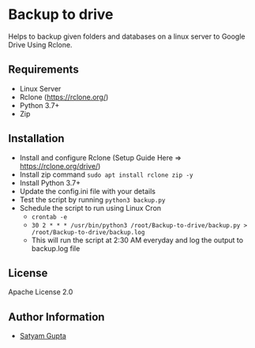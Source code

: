 # Backup to drive
Helps to backup given folders and databases on a linux server to Google Drive Using Rclone.

## Requirements
- Linux Server
- Rclone (https://rclone.org/)
- Python 3.7+
- Zip

## Installation
- Install and configure Rclone (Setup Guide Here => https://rclone.org/drive/)
- Install zip command `sudo apt install rclone zip -y`
- Install Python 3.7+
- Update the config.ini file with your details
- Test the script by running `python3 backup.py`
- Schedule the script to run using Linux Cron
    - `crontab -e`
    - `30 2 * * * /usr/bin/python3 /root/Backup-to-drive/backup.py > /root/Backup-to-drive/backup.log`
    - This will run the script at 2:30 AM everyday and log the output to backup.log file

## License
Apache License 2.0

## Author Information
- [Satyam Gupta](https://imlolman.github.io/)
